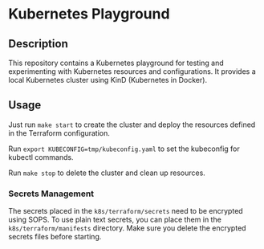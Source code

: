 # Kubernetes Playground

## Description

This repository contains a Kubernetes playground for testing and experimenting with Kubernetes resources and configurations. It provides a local Kubernetes cluster using KinD (Kubernetes in Docker).

## Usage

Just run `make start` to create the cluster and deploy the resources defined in the Terraform configuration.

Run `export KUBECONFIG=tmp/kubeconfig.yaml` to set the kubeconfig for kubectl commands.

Run `make stop` to delete the cluster and clean up resources.

### Secrets Management

The secrets placed in the `k8s/terraform/secrets` need to be encrypted using SOPS. To use plain text secrets, you can place them in the `k8s/terraform/manifests` directory. Make sure you delete the encrypted secrets files before starting.

